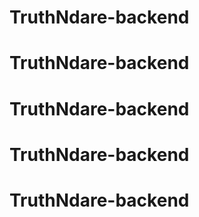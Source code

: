 # TruthNdare-backend
# TruthNdare-backend
# TruthNdare-backend
# TruthNdare-backend
# TruthNdare-backend
